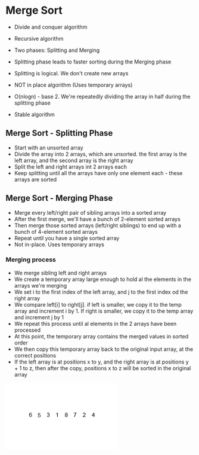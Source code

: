 # Merge Sort

* Divide and conquer algorithm
* Recursive algorithm
* Two phases: Splitting and Merging
* Splitting phase leads to faster sorting during the Merging phase
* Splitting is logical. We don't create new arrays

* NOT in place algorithm (Uses temporary arrays)
* O(nlogn) - base 2. We're repeatedly dividing the array in half during the splitting phase
* Stable algorithm

## Merge Sort - Splitting Phase

* Start with an unsorted array
* Divide the array into 2 arrays, which are unsorted. the first array is the left array, and the second array is the right array
* Split the left and right arrays int 2 arrays each
* Keep splitting until all the arrays have only one element each - these arrays are sorted

## Merge Sort - Merging Phase

* Merge every left/right pair of sibling arrays into a sorted array
* After the first merge, we'll have a bunch of 2-element sorted arrays
* Then merge those sorted arrays (left/right siblings) to end up with a bunch of 4-element sorted arrays
* Repeat until you have a single sorted array
* Not in-place. Uses temporary arrays

### Merging process

* We merge sibling left and right arrays
* We create a temporary array large enough to hold al the elements in the arrays we're merging
* We set i to the first index of the left array, and j to the first index od the right array
* We compare left[i] to right[j]. if left is smaller, we copy it to the temp array and increment i by 1. If right is smaller, we copy it to the temp array and increment j by 1
* We repeat this process until al elements in the 2 arrays have been processed
* At this point, the temporary array contains the merged values in sorted order
* We then copy this temporary array back to the original input array, at the correct positions
* If the left array is at positions x to y, and the right array is at positions y + 1 to z, then after the copy, positions x to z will be sorted in the original array

![](Merge-sort.gif)